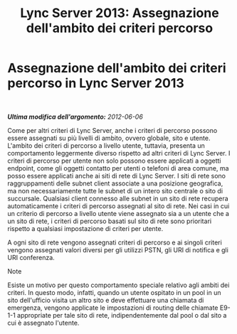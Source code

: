﻿---
title: "Lync Server 2013: Assegnazione dell'ambito dei criteri percorso"
TOCTitle: Assegnazione dell'ambito dei criteri percorso
ms:assetid: e4c66517-c593-4253-b900-7b4dd8bddf2f
ms:mtpsurl: https://technet.microsoft.com/it-it/library/JJ205360(v=OCS.15)
ms:contentKeyID: 49302269
ms.date: 08/24/2015
mtps_version: v=OCS.15
ms.translationtype: HT
---

# Assegnazione dell'ambito dei criteri percorso in Lync Server 2013

 

_**Ultima modifica dell'argomento:** 2012-06-06_

Come per altri criteri di Lync Server, anche i criteri di percorso possono essere assegnati su più livelli di ambito, ovvero globale, sito e utente. L'ambito dei criteri di percorso a livello utente, tuttavia, presenta un comportamento leggermente diverso rispetto ad altri criteri di Lync Server. I criteri di percorso per utente non solo possono essere applicati a oggetti endpoint, come gli oggetti contatto per utenti o telefoni di area comune, ma posso essere applicati anche ai siti di rete di Lync Server. I siti di rete sono raggruppamenti delle subnet client associate a una posizione geografica, ma non necessariamente tutte le subnet di un intero sito centrale o sito di succursale. Qualsiasi client connesso alle subnet in un sito di rete recupera automaticamente i criteri di percorso assegnati al sito di rete. Nei casi in cui un criterio di percorso a livello utente viene assegnato sia a un utente che a un sito di rete, i criteri di percorso basati sul sito di rete sono prioritari rispetto a qualsiasi impostazione di criteri per utente.

A ogni sito di rete vengono assegnati criteri di percorso e ai singoli criteri vengono assegnati valori diversi per gli utilizzi PSTN, gli URI di notifica e gli URI conferenza.


> [!NOTE]
> Esiste un motivo per questo comportamento speciale relativo agli ambiti dei criteri. In questo modo, infatti, quando un utente ospitato in un pool in un sito dell'ufficio visita un altro sito e deve effettuare una chiamata di emergenza, vengono applicate le impostazioni di routing delle chiamate E9-1-1 appropriate per tale sito di rete, indipendentemente dal pool o dal sito a cui è assegnato l'utente.


